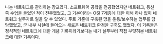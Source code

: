 나는 네트워크를 관리하는 장교였다.
소프트웨어 공학을 전공했었지만 네트워크, 통신 쪽 수업을 들었던 적이 전무했었고, 
그 기본이라는 OSI 7계층에 대한 이해 하나 없이 네트워크 실무자로 일을 할 수 있었다. 
주로 기존에 구축된 망을 운용/보수하는 업무를 담당했었고, 군 내부 시설에 들어오는 새로운 네트워크 환경을 구축도 했었다. 
이 기록들은 정석적인 네트워크에 대한 개념 기록이라기보다는 내가 실무부터 직접 부딪혀본 네트워크에 대한 기록이다.